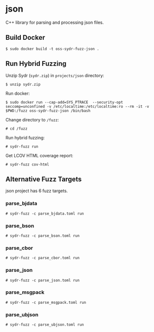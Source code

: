 # json 

C++ library for parsing and processing json files.

## Build Docker

    $ sudo docker build -t oss-sydr-fuzz-json .

## Run Hybrid Fuzzing

Unzip Sydr (`sydr.zip`) in `projects/json` directory:

    $ unzip sydr.zip

Run docker:

    $ sudo docker run --cap-add=SYS_PTRACE  --security-opt seccomp=unconfined -v /etc/localtime:/etc/localtime:ro --rm -it -v $PWD:/fuzz oss-sydr-fuzz-json /bin/bash

Change directory to `/fuzz`:

    # cd /fuzz

Run hybrid fuzzing:

    # sydr-fuzz run

Get LCOV HTML coverage report:

    # sydr-fuzz cov-html

## Alternative Fuzz Targets

json project has 6 fuzz targets.

### parse_bjdata

    # sydr-fuzz -c parse_bjdata.toml run

### parse_bson

    # sydr-fuzz -c parse_bson.toml run

### parse_cbor

    # sydr-fuzz -c parse_cbor.toml run

### parse_json

    # sydr-fuzz -c parse_json.toml run

### parse_msgpack

    # sydr-fuzz -c parse_msgpack.toml run

### parse_ubjson

    # sydr-fuzz -c parse_ubjson.toml run
